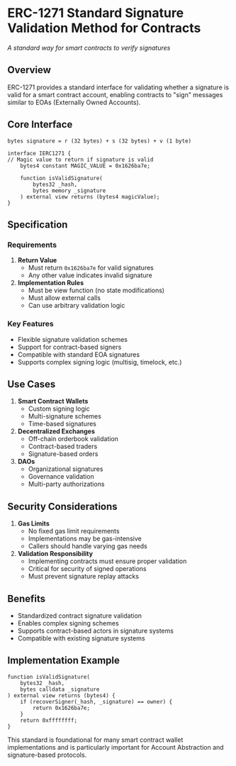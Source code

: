# ERC-1271 Standard Signature Validation Method for Contracts

*A standard way for smart contracts to verify signatures*

## Overview

ERC-1271 provides a standard interface for validating whether a signature is valid for a smart contract account, enabling contracts to "sign" messages similar to EOAs (Externally Owned Accounts).

## Core Interface

```solidity
bytes signature = r (32 bytes) + s (32 bytes) + v (1 byte)

interface IERC1271 {
// Magic value to return if signature is valid
    bytes4 constant MAGIC_VALUE = 0x1626ba7e;

    function isValidSignature(
        bytes32 _hash,
        bytes memory _signature
    ) external view returns (bytes4 magicValue);
}
```

## Specification

### Requirements

1. **Return Value**
    - Must return `0x1626ba7e` for valid signatures
    - Any other value indicates invalid signature
2. **Implementation Rules**
    - Must be view function (no state modifications)
    - Must allow external calls
    - Can use arbitrary validation logic

### Key Features

- Flexible signature validation schemes
- Support for contract-based signers
- Compatible with standard EOA signatures
- Supports complex signing logic (multisig, timelock, etc.)

## Use Cases

1. **Smart Contract Wallets**
    - Custom signing logic
    - Multi-signature schemes
    - Time-based signatures
2. **Decentralized Exchanges**
    - Off-chain orderbook validation
    - Contract-based traders
    - Signature-based orders
3. **DAOs**
    - Organizational signatures
    - Governance validation
    - Multi-party authorizations

## Security Considerations

1. **Gas Limits**
    - No fixed gas limit requirements
    - Implementations may be gas-intensive
    - Callers should handle varying gas needs
2. **Validation Responsibility**
    - Implementing contracts must ensure proper validation
    - Critical for security of signed operations
    - Must prevent signature replay attacks

## Benefits

- Standardized contract signature validation
- Enables complex signing schemes
- Supports contract-based actors in signature systems
- Compatible with existing signature systems

## Implementation Example

```solidity
function isValidSignature(
    bytes32 _hash,
    bytes calldata _signature
) external view returns (bytes4) {
    if (recoverSigner(_hash, _signature) == owner) {
        return 0x1626ba7e;
    }
    return 0xffffffff;
}
```

This standard is foundational for many smart contract wallet implementations and is particularly important for Account Abstraction and signature-based protocols.